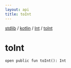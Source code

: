 ```yaml
---
layout: api
title: toInt
---
```

[stdlib](../../index.md) / [kotlin](../index.md) / [Int](index.md) / [toInt](toInt.md)

# toInt

```
open public fun toInt(): Int
```
